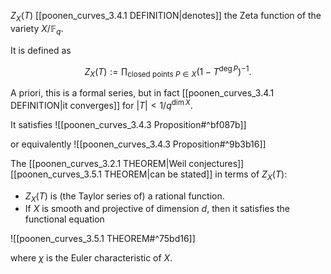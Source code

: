 $Z_{X}(T)$ [[poonen_curves_3.4.1 DEFINITION|denotes]] the Zeta function of the variety $X/\mathbb{F}_q$.

It is defined as 

$$Z_{X}(T):= \prod_{\text {closed points } P \in X}\left(1-T^{\operatorname{deg} P}\right)^{-1} .$$

A priori, this is a formal series, but in fact [[poonen_curves_3.4.1 DEFINITION|it converges]] for $|T| < 1/q^{\dim X}$.

It satisfies
![[poonen_curves_3.4.3 Proposition#^bf087b]]

or equivalently
![[poonen_curves_3.4.3 Proposition#^9b3b16]]

The [[poonen_curves_3.2.1 THEOREM|Weil conjectures]] [[poonen_curves_3.5.1 THEOREM|can be stated]] in terms of $Z_X(T)$: 
- $Z_X(T)$ is (the Taylor series of) a rational function.
- If $X$ is smooth and projective of dimension $d$, then it satisfies the functional equation

![[poonen_curves_3.5.1 THEOREM#^75bd16]]

where $\chi$ is the Euler characteristic of $X$.